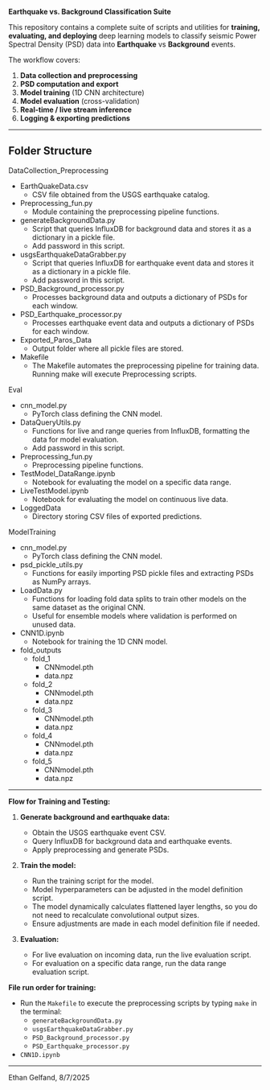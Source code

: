 **Earthquake vs. Background Classification Suite**

This repository contains a complete suite of scripts and utilities for **training, evaluating, and deploying** deep learning models to classify seismic Power Spectral Density (PSD) data into **Earthquake** vs **Background** events.

The workflow covers:
1. **Data collection and preprocessing**
2. **PSD computation and export**
3. **Model training** (1D CNN architecture)
4. **Model evaluation** (cross-validation)
5. **Real-time / live stream inference**
6. **Logging & exporting predictions**

---

Folder Structure
----------------

DataCollection_Preprocessing  
- EarthQuakeData.csv  
    - CSV file obtained from the USGS earthquake catalog.  
- Preprocessing_fun.py  
    - Module containing the preprocessing pipeline functions.  
- generateBackgroundData.py  
    - Script that queries InfluxDB for background data and stores it as a dictionary in a pickle file.
    - Add password in this script.  
- usgsEarthquakeDataGrabber.py  
    - Script that queries InfluxDB for earthquake event data and stores it as a dictionary in a pickle file.
    - Add password in this script. 
- PSD_Background_processor.py  
    - Processes background data and outputs a dictionary of PSDs for each window.  
- PSD_Earthquake_processor.py  
    - Processes earthquake event data and outputs a dictionary of PSDs for each window.  
- Exported_Paros_Data  
    - Output folder where all pickle files are stored.  
- Makefile
    - The Makefile automates the preprocessing pipeline for training data. Running make will execute Preprocessing scripts.

Eval  
- cnn_model.py  
    - PyTorch class defining the CNN model.  
- DataQueryUtils.py  
    - Functions for live and range queries from InfluxDB, formatting the data for model evaluation.
    - Add password in this script. 
- Preprocessing_fun.py  
    - Preprocessing pipeline functions.  
- TestModel_DataRange.ipynb  
    - Notebook for evaluating the model on a specific data range.  
- LiveTestModel.ipynb  
    - Notebook for evaluating the model on continuous live data.  
- LoggedData  
    - Directory storing CSV files of exported predictions.  

ModelTraining  
- cnn_model.py  
    - PyTorch class defining the CNN model.  
- psd_pickle_utils.py  
    - Functions for easily importing PSD pickle files and extracting PSDs as NumPy arrays.  
- LoadData.py  
    - Functions for loading fold data splits to train other models on the same dataset as the original CNN.  
    - Useful for ensemble models where validation is performed on unused data.  
- CNN1D.ipynb  
    - Notebook for training the 1D CNN model.  
- fold_outputs  
    - fold_1  
        - CNNmodel.pth  
        - data.npz  
    - fold_2  
        - CNNmodel.pth  
        - data.npz  
    - fold_3  
        - CNNmodel.pth  
        - data.npz  
    - fold_4  
        - CNNmodel.pth  
        - data.npz  
    - fold_5  
        - CNNmodel.pth  
        - data.npz  


---

**Flow for Training and Testing:**

1. **Generate background and earthquake data:**  
    - Obtain the USGS earthquake event CSV.  
    - Query InfluxDB for background data and earthquake events.  
    - Apply preprocessing and generate PSDs.  

2. **Train the model:**  
    - Run the training script for the model.  
    - Model hyperparameters can be adjusted in the model definition script.  
    - The model dynamically calculates flattened layer lengths, so you do not need to recalculate convolutional output sizes.  
    - Ensure adjustments are made in each model definition file if needed.  

3. **Evaluation:**  
    - For live evaluation on incoming data, run the live evaluation script.  
    - For evaluation on a specific data range, run the data range evaluation script.  

**File run order for training:**
- Run the `Makefile` to execute the preprocessing scripts by typing `make` in the terminal:
  - `generateBackgroundData.py`
  - `usgsEarthquakeDataGrabber.py`
  - `PSD_Background_processor.py`
  - `PSD_Earthquake_processor.py`
- `CNN1D.ipynb`
---

Ethan Gelfand, 8/7/2025
